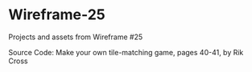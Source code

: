 # Wireframe-25
Projects and assets from Wireframe #25

Source Code: Make your own tile-matching game, pages 40-41, by Rik Cross
